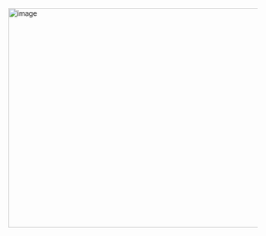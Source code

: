 <img width="803" height="445" alt="image" src="https://github.com/user-attachments/assets/150473b2-14cc-4f2e-94e5-4a562b38e5d8" />

